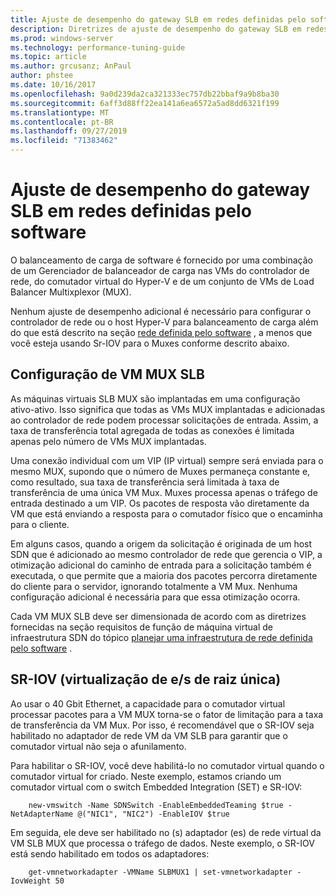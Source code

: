 ```yaml
---
title: Ajuste de desempenho do gateway SLB em redes definidas pelo software
description: Diretrizes de ajuste de desempenho do gateway SLB em redes SDN
ms.prod: windows-server
ms.technology: performance-tuning-guide
ms.topic: article
ms.author: grcusanz; AnPaul
author: phstee
ms.date: 10/16/2017
ms.openlocfilehash: 9a0d239da2ca321333ec757db22bbaf9a9b8ba30
ms.sourcegitcommit: 6aff3d88ff22ea141a6ea6572a5ad8dd6321f199
ms.translationtype: MT
ms.contentlocale: pt-BR
ms.lasthandoff: 09/27/2019
ms.locfileid: "71383462"
---
```

# <a name="slb-gateway-performance-tuning-in-software-defined-networks"></a>Ajuste de desempenho do gateway SLB em redes definidas pelo software

O balanceamento de carga de software é fornecido por uma combinação de um Gerenciador de balanceador de carga nas VMs do controlador de rede, do comutador virtual do Hyper-V e de um conjunto de VMs de Load Balancer Multixplexor (MUX).

Nenhum ajuste de desempenho adicional é necessário para configurar o controlador de rede ou o host Hyper-V para balanceamento de carga além do que está descrito na seção [rede definida pelo software](index.md) , a menos que você esteja usando Sr-IOV para o Muxes conforme descrito abaixo.

## <a name="slb-mux-vm-configuration"></a>Configuração de VM MUX SLB

As máquinas virtuais SLB MUX são implantadas em uma configuração ativo-ativo.  Isso significa que todas as VMs MUX implantadas e adicionadas ao controlador de rede podem processar solicitações de entrada.  Assim, a taxa de transferência total agregada de todas as conexões é limitada apenas pelo número de VMs MUX implantadas.  

Uma conexão individual com um VIP (IP virtual) sempre será enviada para o mesmo MUX, supondo que o número de Muxes permaneça constante e, como resultado, sua taxa de transferência será limitada à taxa de transferência de uma única VM Mux.  Muxes processa apenas o tráfego de entrada destinado a um VIP.  Os pacotes de resposta vão diretamente da VM que está enviando a resposta para o comutador físico que o encaminha para o cliente.

Em alguns casos, quando a origem da solicitação é originada de um host SDN que é adicionado ao mesmo controlador de rede que gerencia o VIP, a otimização adicional do caminho de entrada para a solicitação também é executada, o que permite que a maioria dos pacotes percorra diretamente do cliente para o servidor, ignorando totalmente a VM Mux.  Nenhuma configuração adicional é necessária para que essa otimização ocorra.

Cada VM MUX SLB deve ser dimensionada de acordo com as diretrizes fornecidas na seção requisitos de função de máquina virtual de infraestrutura SDN do tópico [planejar uma infraestrutura de rede definida pelo software](../../../../networking/sdn/plan/Plan-a-Software-Defined-Network-Infrastructure.md) .

## <a name="single-root-io-virtualization-sr-iov"></a>SR-IOV (virtualização de e/s de raiz única)

Ao usar o 40 Gbit Ethernet, a capacidade para o comutador virtual processar pacotes para a VM MUX torna-se o fator de limitação para a taxa de transferência da VM Mux.  Por isso, é recomendável que o SR-IOV seja habilitado no adaptador de rede VM da VM SLB para garantir que o comutador virtual não seja o afunilamento.

Para habilitar o SR-IOV, você deve habilitá-lo no comutador virtual quando o comutador virtual for criado.  Neste exemplo, estamos criando um comutador virtual com o switch Embedded Integration (SET) e SR-IOV:
``` syntax
    new-vmswitch -Name SDNSwitch -EnableEmbeddedTeaming $true -NetAdapterName @("NIC1", "NIC2") -EnableIOV $true
```
Em seguida, ele deve ser habilitado no (s) adaptador (es) de rede virtual da VM SLB MUX que processa o tráfego de dados.  Neste exemplo, o SR-IOV está sendo habilitado em todos os adaptadores:
``` syntax
    get-vmnetworkadapter -VMName SLBMUX1 | set-vmnetworkadapter -IovWeight 50
```
